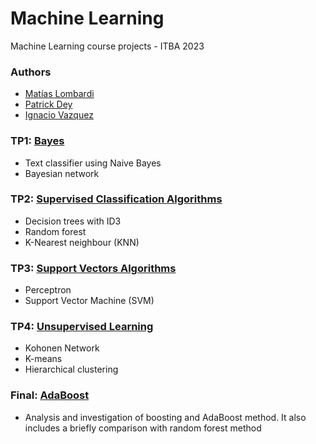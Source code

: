 # Machine Learning

Machine Learning course projects - ITBA 2023

### Authors

- [Matías Lombardi](https://github.com/matiaslombardi)
- [Patrick Dey](https://github.com/patrickmdey)
- [Ignacio Vazquez](https://github.com/igvazquez)

### TP1: [Bayes](/TP1)

- Text classifier using Naive Bayes
- Bayesian network

### TP2: [Supervised Classification Algorithms](/TP2)

- Decision trees with ID3
- Random forest
- K-Nearest neighbour (KNN)

### TP3: [Support Vectors Algorithms](/TP3)

- Perceptron
- Support Vector Machine (SVM)

### TP4: [Unsupervised Learning](/TP4)

- Kohonen Network
- K-means
- Hierarchical clustering

### Final: [AdaBoost](/FINAL)

- Analysis and investigation of boosting and AdaBoost method. It also includes a briefly comparison with random forest method

<!-- ## Ej0: [Métodos de Optimización NO lineal](/ej-obligatorio-0)

Implementación Ejercicio Obligatorio 1 - Métodos de Optimización NO lineal.

## Ej1: [Componentes Principales](/ej-obligatorio-1)

Implementación Ejercicio Obligatorio 2 - Componentes Principales.

## Ej2: [Componentes Principales](/ej-obligatorio-2)

Implementación Ejercicio Obligatorio 2 - Componentes Principales. -->
